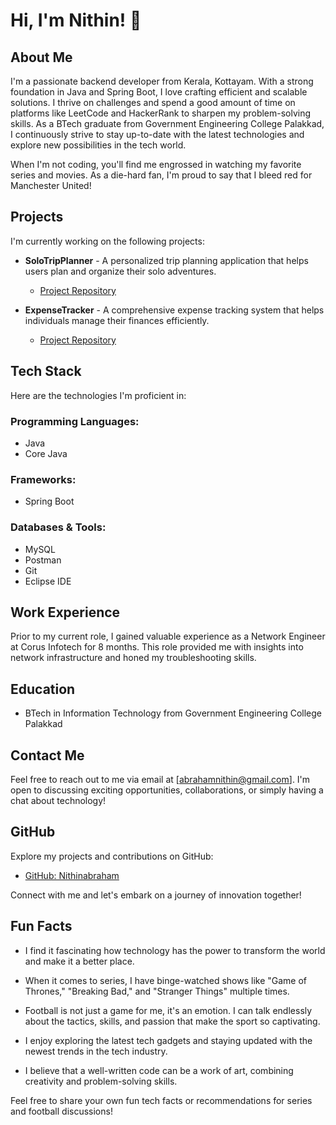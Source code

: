 # Hi, I'm Nithin! 👋

## About Me
I'm a passionate backend developer from Kerala, Kottayam. With a strong foundation in Java and Spring Boot, I love crafting efficient and scalable solutions. I thrive on challenges and spend a good amount of time on platforms like LeetCode and HackerRank to sharpen my problem-solving skills. As a BTech graduate from Government Engineering College Palakkad, I continuously strive to stay up-to-date with the latest technologies and explore new possibilities in the tech world.

When I'm not coding, you'll find me engrossed in watching my favorite series and movies. As a die-hard fan, I'm proud to say that I bleed red for Manchester United!

## Projects
I'm currently working on the following projects:

- **SoloTripPlanner** - A personalized trip planning application that helps users plan and organize their solo adventures.
  - [Project Repository](https://github.com/Nithinabraham40/SoloTrip_planner)

- **ExpenseTracker** - A comprehensive expense tracking system that helps individuals manage their finances efficiently.
  - [Project Repository](https://github.com/Nithinabraham40/Expense_tracker)

## Tech Stack
Here are the technologies I'm proficient in:

### Programming Languages:
- Java
- Core Java

### Frameworks:
- Spring Boot

### Databases & Tools:
- MySQL
- Postman
- Git
- Eclipse IDE

## Work Experience
Prior to my current role, I gained valuable experience as a Network Engineer at Corus Infotech for 8 months. This role provided me with insights into network infrastructure and honed my troubleshooting skills.

## Education
- BTech in Information Technology from Government Engineering College Palakkad

## Contact Me
Feel free to reach out to me via email at [abrahamnithin@gmail.com]. I'm open to discussing exciting opportunities, collaborations, or simply having a chat about technology!

## GitHub
Explore my projects and contributions on GitHub:
- [GitHub: Nithinabraham](https://github.com/Nithinabraham40)

Connect with me and let's embark on a journey of innovation together!

## Fun Facts

- I find it fascinating how technology has the power to transform the world and make it a better place.

- When it comes to series, I have binge-watched shows like "Game of Thrones," "Breaking Bad," and "Stranger Things" multiple times.

- Football is not just a game for me, it's an emotion. I can talk endlessly about the tactics, skills, and passion that make the sport so captivating.

- I enjoy exploring the latest tech gadgets and staying updated with the newest trends in the tech industry.

- I believe that a well-written code can be a work of art, combining creativity and problem-solving skills.

Feel free to share your own fun tech facts or recommendations for series and football discussions!
